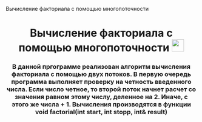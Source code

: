 Вычисление факториала с помощью многопоточности

<h1 align="center">Вычисление факториала с помощью многопоточности </a> 
<img src="https://github.com/blackcater/blackcater/raw/main/images/Hi.gif" height="32"/></h1>
<h3 align="center">В данной пргограмме реализован алгоритм вычисления факториала с помощью двух потоков.
В первую очередь программа выполняет проверку на четность введенного числа. Если число четное, то второй поток начнет расчет со значения равном этому числу, деленное на 2. Иначе, с этого же числа + 1. Вычисления производятся в функции 
void factorial(int start, int stopp, int& result)</h3>